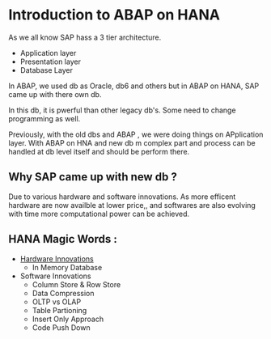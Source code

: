# Introduction to ABAP on HANA

As we all know SAP hass a 3 tier architecture.
- Application layer
- Presentation layer
- Database Layer

In ABAP, we used db as Oracle, db6 and others but in ABAP on HANA, SAP came up with there own db. 

In this db, it is pwerful than other legacy db's. Some need to change programming as well. 

Previously, with the old dbs and ABAP , we were doing things on APplication layer. With ABAP on HNA and new db m complex part and process can be handled at db level itself and should be perform there. 

## Why SAP came up with new db ? 
Due to various hardware and software innovations. 
As more efficent hardware are now availble at lower price,, and softwares are also evolving with time more computational power can be achieved. 

## HANA Magic Words :  
- [Hardware Innovations](url)
  - In Memory Database 
- Software Innovations
   - Column Store & Row Store
   - Data Compression
   - OLTP vs OLAP
   - Table Partioning
   - Insert Only Approach
   - Code Push Down 

